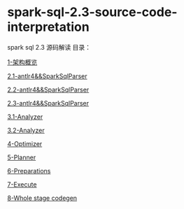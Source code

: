 # spark-sql-2.3-source-code-interpretation
spark sql 2.3 源码解读
目录：

[1-架构概览](spark%20sql%202.3%20源码解读%20-%20架构概览%20(1).md)

[2.1-antlr4&&SparkSqlParser](spark%20sql%202.3%20源码解读%20-%20antlr4%20&&%20SparkSqlParser%20(2.1).md)

[2.2-antlr4&&SparkSqlParser](spark%20sql%202.3%20源码解读%20-%20antlr4%20&&%20SparkSqlParser%20(2.2).md)

[2.3-antlr4&&SparkSqlParser](spark%20sql%202.3%20源码解读%20-%20antlr4%20&&%20SparkSqlParser%20(2.3).md)

[3.1-Analyzer](spark%20sql%202.3%20源码解读%20-%20%20Analyzer%20(3.1).md)

[3.2-Analyzer](spark%20sql%202.3%20源码解读%20-%20%20Analyzer%20(3.2).md)

[4-Optimizer](spark%20sql%202.3%20源码解读%20-%20%20Optimizer%20(4).md)

[5-Planner](spark%20sql%202.3%20源码解读%20-%20%20Planner%20(5).md)

[6-Preparations](spark%20sql%202.3%20源码解读%20-%20%20Preparations%20(6).md)

[7-Execute](spark%20sql%202.3%20源码解读%20-%20%20Execute%20(7).md)

[8-Whole stage codegen](spark%20sql%202.3%20源码解读%20-%20%20Whole%20stage%20codegen%20(8).md)
